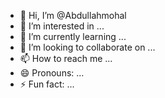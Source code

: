 - 👋 Hi, I’m @Abdullahmohal
- 👀 I’m interested in ...
- 🌱 I’m currently learning ...
- 💞️ I’m looking to collaborate on ...
- 📫 How to reach me ...
- 😄 Pronouns: ...
- ⚡ Fun fact: ...

<!---
Abdullahmohal/Abdullahmohal is a ✨ special ✨ repository because its `README.md` (this file) appears on your GitHub profile.
You can click the Preview link to take a look at your changes.
--->
